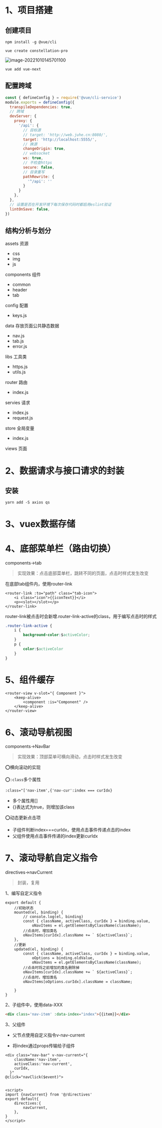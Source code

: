 # 1、项目搭建

## 创建项目

```VUE
npm install -g @vue/cli
```

```VUE
vue create constellation-pro
```

![image-20221010145701100](assets/image-20221010145701100.png)

```vue
vue add vue-next
```



## 配置跨域

```vue.config.js
const { defineConfig } = require('@vue/cli-service')
module.exports = defineConfig({
  transpileDependencies: true,
  // 跨域
  devServer: {
    proxy: {
      '/api': {
        // 目标源
        // target: 'http://web.juhe.cn:8080/',
        target: 'http://localhost:5555/',
        // 换源
        changeOrigin: true,
        // websocket
        ws: true,
        // 不检查https
        secure: false,
        // 目录重写
        pathRewrite: {
          '^/api': ''
        }
      }
    },
  },
  // 设置是否在开发环境下每次保存代码时都启用eslint验证
  lintOnSave: false,
})
```



## 结构分析与划分

assets 资源

- css
- img
- js

components 组件

- common
- header
- tab

config 配置

- keys.js

data 存放页面公共静态数据

- nav.js
- tab.js
- error.js

libs 工具类

- https.js
- utils.js

router 路由

- index.js

servies 请求

- index.js
- request.js

store 全局变量

- index.js

views 页面



# 2、数据请求与接口请求的封装

## 安装

```
yarn add -S axios qs
```



# 3、vuex数据存储





# 4、底部菜单栏（路由切换）

components→tab

> 实现效果：点击底部菜单栏，跳转不同的页面，点击时样式发生改变

在底部tab组件内，使用router-link

```
<router-link :to="path" class="tab-icon">
    <i class="icon">{{iconText}}</i>
    <p><slot></slot></p>
</router-link>
```

router-link被点击时会新增.router-link-active的class，用于编写点击时的样式

```CSS
.router-link-active {
    i {
        background-color:$activeColor;
    }
    p {
        color:$activeColor
    }
}
```



# 5、组件缓存

```
<router-view v-slot="{ Component }">
    <keep-alive>
    	<component :is="Component" />
    </keep-alive>
</router-view>
```



# 6、滚动导航视图

components→NavBar

> 实现效果：顶部菜单可横向滑动，点击时样式发生改变

⭕横向滚动的实现

⭕`:class`多个属性

```html
:class="['nav-item',{'nav-cur':index === curIdx}
```

- 多个属性用[]
- {}表达式为true，则增加该class

⭕动态更新点击项

- 子组件判断index===curIdx，使用点击事件传递点击的index
- 父组件使用点击事件传递的index更新curIdx



# 7、滚动导航自定义指令

directives→navCurrent

> 封装，复用

1、编写自定义指令

```JS
export default {
    //初始状态
    mounted(el, binding) {
        // console.log(el, binding)
        const { className, activeClass, curIdx } = binding.value,
            oNavItems = el.getElementsByClassName(className);
		//点击时，增加类名
        oNavItems[curIdx].className += ` ${activeClass}`;
    },
    //更新
    updated(el, binding) {
        const { className, activeClass, curIdx } = binding.value,
            oOptions = binding.oldValue,
            oNavItems = el.getElementsByClassName(className);
		//点击时将之前增加的类名删除掉
        oNavItems[curIdx].className += ` ${activeClass}`;
        //点击时，增加类名
        oNavItems[oOptions.curIdx].className = className;

    }
}
```

2、子组件中，使用data-XXX

```html
<div class='nav-item' :data-index="index">{{item}}</div>
```

3、父组件

- 父节点使用自定义指令v-nav-current

- 将index通过props传输给子组件

```htaccess
<div class="nav-bar" v-nav-current="{
    className:'nav-item',
    activeClass:'nav-current',
    curIdx,
  }"
@click="navClick($event)">


<script>
import {navCurrent} from '@/directives'
export default{
	directives:{
        navCurrent,
    },
}
</script>
```



